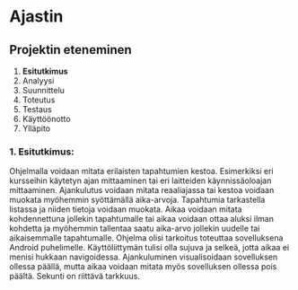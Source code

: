 # Ajastin

## Projektin eteneminen
1. **Esitutkimus**
2. Analyysi
3. Suunnittelu
4. Toteutus
5. Testaus
6. Käyttöönotto
7. Ylläpito

### 1. Esitutkimus:
Ohjelmalla voidaan mitata erilaisten tapahtumien kestoa. Esimerkiksi eri kursseihin
käytetyn ajan mittaaminen tai eri laitteiden käynnissäoloajan mittaaminen. Ajankulutus 
voidaan mitata reaaliajassa tai kestoa voidaan muokata myöhemmin syöttämällä aika-arvoja.
Tapahtumia tarkastella listassa ja niiden tietoja voidaan muokata. Aikaa voidaan mitata kohdennettuna jollekin tapahtumalle tai aikaa voidaan ottaa aluksi ilman kohdetta ja myöhemmin tallentaa saatu aika-arvo jollekin uudelle tai aikaisemmalle tapahtumalle. Ohjelma olisi tarkoitus toteuttaa sovelluksena Android puhelimelle. Käyttöliittymän tulisi olla sujuva ja selkeä, jotta aikaa ei menisi hukkaan navigoidessa. Ajankuluminen visualisoidaan sovelluksen ollessa päällä, mutta aikaa voidaan mitata myös sovelluksen ollessa pois päältä.
Sekunti on riittävä tarkkuus. 